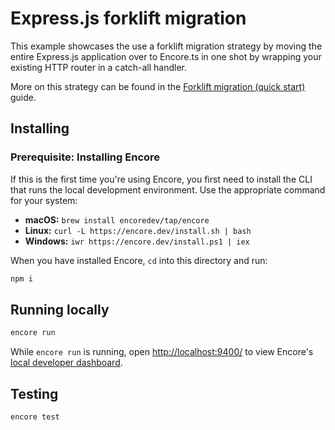 # Express.js forklift migration

This example showcases the use a forklift migration strategy by moving the entire Express.js application over to Encore.ts in one shot by wrapping your existing HTTP router in a catch-all handler.

More on this strategy can be found in the [Forklift migration (quick start)](https://encore.dev/docs/ts/how-to/express-migration#forklift-migration-quick-start) guide.

## Installing

### Prerequisite: Installing Encore

If this is the first time you're using Encore, you first need to install the CLI that runs the local development
environment. Use the appropriate command for your system:

- **macOS:** `brew install encoredev/tap/encore`
- **Linux:** `curl -L https://encore.dev/install.sh | bash`
- **Windows:** `iwr https://encore.dev/install.ps1 | iex`

When you have installed Encore, `cd` into this directory and run:

```bash
npm i
```

## Running locally

```bash
encore run
```

While `encore run` is running, open <http://localhost:9400/> to view Encore's [local developer dashboard](https://encore.dev/docs/observability/dev-dash).

## Testing

```bash
encore test
```
